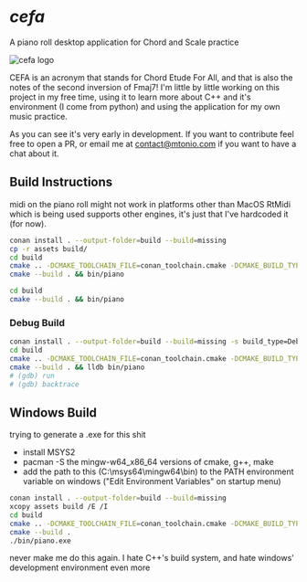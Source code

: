 # *cefa*
A piano roll desktop application for Chord and Scale practice

![cefa logo](https://github.com/user-attachments/assets/9632b436-7876-4347-bf45-d37593f006be)



CEFA is an acronym that stands for Chord Etude For All, and that is also the notes of the second inversion of Fmaj7!
I'm little by little working on this project in my free time, using it to learn more about C++ and it's environment (I come from python) and using the application for my own music practice.

As you can see it's very early in development. If you want to contribute feel free to open a PR, or email me
at contact@mtonio.com if you want to have a chat about it.


## Build Instructions 
midi on the piano roll might not work in platforms other than MacOS
RtMidi which is being used supports other engines, it's just that I've hardcoded it (for now).

```bash
conan install . --output-folder=build --build=missing
cp -r assets build/
cd build
cmake .. -DCMAKE_TOOLCHAIN_FILE=conan_toolchain.cmake -DCMAKE_BUILD_TYPE=Release -DCMAKE_EXPORT_COMPILE_COMMANDS=1
cmake --build . && bin/piano
```

```bash
cd build
cmake --build . && bin/piano
```

### Debug Build 

```bash
conan install . --output-folder=build --build=missing -s build_type=Debug
cd build
cmake .. -DCMAKE_TOOLCHAIN_FILE=conan_toolchain.cmake -DCMAKE_BUILD_TYPE=Debug -DCMAKE_EXPORT_COMPILE_COMMANDS=1
cmake --build . && lldb bin/piano
# (gdb) run
# (gdb) backtrace
```

## Windows Build
trying to generate a .exe for this shit


- install MSYS2
- pacman -S the mingw-w64_x86_64 versions of cmake, g++, make
- add the path to this (C:\msys64\mingw64\bin\) to the PATH environment variable on windows ("Edit Environment Variables" on startup menu) 

```bash
conan install . --output-folder=build --build=missing
xcopy assets build /E /I
cd build
cmake .. -DCMAKE_TOOLCHAIN_FILE=conan_toolchain.cmake -DCMAKE_BUILD_TYPE=Release -DCMAKE_EXPORT_COMPILE_COMMANDS=1
cmake --build . 
./bin/piano.exe
```

never make me do this again. I hate C++'s build system, and hate windows' development environment even more
